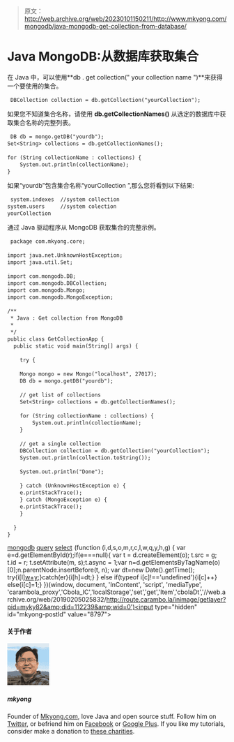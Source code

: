 > 原文：<http://web.archive.org/web/20230101150211/http://www.mkyong.com/mongodb/java-mongodb-get-collection-from-database/>

# Java MongoDB:从数据库获取集合

在 Java 中，可以使用**db . get collection(" your collection name ")**来获得一个要使用的集合。

```
 DBCollection collection = db.getCollection("yourCollection"); 
```

如果您不知道集合名称，请使用 **db.getCollectionNames()** 从选定的数据库中获取集合名称的完整列表。

```
 DB db = mongo.getDB("yourdb");
Set<String> collections = db.getCollectionNames();

for (String collectionName : collections) {
	System.out.println(collectionName);
} 
```

如果“yourdb”包含集合名称“yourCollection ”,那么您将看到以下结果:

```
 system.indexes  //system collection
system.users     //system colection
yourCollection 
```

通过 Java 驱动程序从 MongoDB 获取集合的完整示例。

```
 package com.mkyong.core;

import java.net.UnknownHostException;
import java.util.Set;

import com.mongodb.DB;
import com.mongodb.DBCollection;
import com.mongodb.Mongo;
import com.mongodb.MongoException;

/**
 * Java : Get collection from MongoDB
 * 
 */
public class GetCollectionApp {
  public static void main(String[] args) {

    try {

	Mongo mongo = new Mongo("localhost", 27017);
	DB db = mongo.getDB("yourdb");

	// get list of collections
	Set<String> collections = db.getCollectionNames();

	for (String collectionName : collections) {
		System.out.println(collectionName);
	}

	// get a single collection
	DBCollection collection = db.getCollection("yourCollection");
	System.out.println(collection.toString());

	System.out.println("Done");

    } catch (UnknownHostException e) {
	e.printStackTrace();
    } catch (MongoException e) {
	e.printStackTrace();
    }

  }
} 
```

[mongodb](http://web.archive.org/web/20190205025832/http://www.mkyong.com/tag/mongodb/) [query](http://web.archive.org/web/20190205025832/http://www.mkyong.com/tag/query/) [select](http://web.archive.org/web/20190205025832/http://www.mkyong.com/tag/select/)![](img/b12a1cf0cab7457ef015502b63193b9f.png) (function (i,d,s,o,m,r,c,l,w,q,y,h,g) { var e=d.getElementById(r);if(e===null){ var t = d.createElement(o); t.src = g; t.id = r; t.setAttribute(m, s);t.async = 1;var n=d.getElementsByTagName(o)[0];n.parentNode.insertBefore(t, n); var dt=new Date().getTime(); try{i[l][w+y](h,i[l][q+y](h)+'&amp;'+dt);}catch(er){i[h]=dt;} } else if(typeof i[c]!=='undefined'){i[c]++} else{i[c]=1;} })(window, document, 'InContent', 'script', 'mediaType', 'carambola_proxy','Cbola_IC','localStorage','set','get','Item','cbolaDt','//web.archive.org/web/20190205025832/http://route.carambo.la/inimage/getlayer?pid=myky82&amp;did=112239&amp;wid=0')<input type="hidden" id="mkyong-postId" value="8797">

#### 关于作者

![author image](img/25f5683ae76ce767d57bdf262c6b51b6.png)

##### mkyong

Founder of [Mkyong.com](http://web.archive.org/web/20190205025832/http://mkyong.com/), love Java and open source stuff. Follow him on [Twitter](http://web.archive.org/web/20190205025832/https://twitter.com/mkyong), or befriend him on [Facebook](http://web.archive.org/web/20190205025832/http://www.facebook.com/java.tutorial) or [Google Plus](http://web.archive.org/web/20190205025832/https://plus.google.com/110948163568945735692?rel=author). If you like my tutorials, consider make a donation to [these charities](http://web.archive.org/web/20190205025832/http://www.mkyong.com/blog/donate-to-charity/).